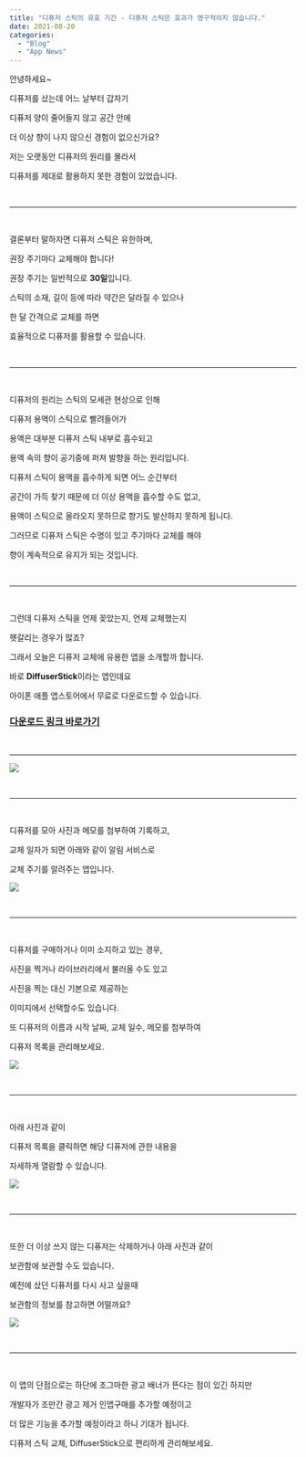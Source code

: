 ```yaml
---
title: "디퓨저 스틱의 유효 기간 - 디퓨저 스틱은 효과가 영구적이지 않습니다."
date: 2021-08-20
categories: 
  - "Blog"
  - "App News"
---
```


안녕하세요~

디퓨저를 샀는데 어느 날부터 갑자기

디퓨저 양이 줄어들지 않고 공간 안에

더 이상 향이 나지 않으신 경험이 없으신가요?

저는 오랫동안 디퓨저의 원리를 몰라서

디퓨저를 제대로 활용하지 못한 경험이 있었습니다.

 

* * *

 

결론부터 말하자면 디퓨저 스틱은 유한하며,

권장 주기마다 교체해야 합니다!

권장 주기는 일반적으로 **30일**입니다.

스틱의 소재, 길이 등에 따라 약간은 달라질 수 있으나

한 달 간격으로 교체를 하면

효율적으로 디퓨저를 활용할 수 있습니다.

 

* * *

 

디퓨저의 원리는 스틱의 모세관 현상으로 인해

디퓨저 용액이 스틱으로 빨려들어가

용액은 대부분 디퓨저 스틱 내부로 흡수되고

용액 속의 향이 공기중에 퍼져 발향을 하는 원리입니다.

디퓨저 스틱이 용액을 흡수하게 되면 어느 순간부터

공간이 가득 찾기 때문에 더 이상 용액을 흡수할 수도 없고,

용액이 스틱으로 올라오지 못하므로 향기도 발산하지 못하게 됩니다.

그러므로 디퓨저 스틱은 수명이 있고 주기마다 교체를 해야

향이 계속적으로 유지가 되는 것입니다.

 

* * *

 

그런데 디퓨저 스틱을 언제 꽂았는지, 언제 교체했는지

헷갈리는 경우가 많죠?

그래서 오늘은 디퓨저 교체에 유용한 앱을 소개할까 합니다.

바로 **DiffuserStick**이라는 앱인데요

아이폰 애플 앱스토어에서 무료로 다운로드할 수 있습니다.

### [다운로드 링크 바로가기](https://apps.apple.com/us/app/diffuserstick/id1578285458)

 

* * *

![](./assets/img/wp-content/uploads/2021/07/스크린샷-2021-07-27-오후-6.44.52.png)

 

* * *

 

디퓨저를 모아 사진과 메모를 첨부하여 기록하고,

교체 일자가 되면 아래와 같이 알림 서비스로

교체 주기를 알려주는 앱입니다.

![](./assets/img/wp-content/uploads/2021/08/IMG_3480-e1629469919284.jpg)

 

* * *

 

디퓨저를 구매하거나 이미 소지하고 있는 경우,

사진을 찍거나 라이브러리에서 불러올 수도 있고

사진을 찍는 대신 기본으로 제공하는

이미지에서 선택할수도 있습니다.

또 디퓨저의 이름과 시작 날짜, 교체 일수, 메모를 첨부하여

디퓨저 목록을 관리해보세요.

![](./assets/img/wp-content/uploads/2021/07/Simulator-Screen-Shot-iPhone-11-2021-07-26-at-21.21.42.png)

 

* * *

 

아래 사진과 같이

디퓨저 목록을 클릭하면 해당 디퓨저에 관한 내용을

자세하게 열람할 수 있습니다.

![](./assets/img/wp-content/uploads/2021/07/Simulator-Screen-Shot-iPhone-11-2021-07-26-at-21.23.37.png)

 

* * *

 

또한 더 이상 쓰지 않는 디퓨저는 삭제하거나 아래 사진과 같이

보관함에 보관할 수도 있습니다.

예전에 샀던 디퓨저를 다시 사고 싶을때

보관함의 정보를 참고하면 어떨까요?

![](./assets/img/wp-content/uploads/2021/07/Simulator-Screen-Shot-iPhone-11-2021-07-26-at-21.26.07.png)

 

* * *

 

이 앱의 단점으로는 하단에 조그마한 광고 배너가 뜬다는 점이 있긴 하지만

개발자가 조만간 광고 제거 인앱구매를 추가할 예정이고

더 많은 기능을 추가할 예정이라고 하니 기대가 됩니다.

디퓨저 스틱 교체, DiffuserStick으로 편리하게 관리해보세요.
